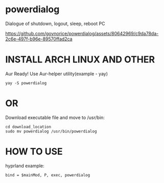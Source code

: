 # powerdialog

Dialogue of shutdown, logout, sleep, reboot PC

https://github.com/govnorice/powerdialog/assets/80642969/c9da78da-2c6e-497f-b96e-89570ffad2ca

# INSTALL ARCH LINUX AND OTHER

Aur Ready!
Use Aur-helper utility(example - yay)
```
yay -S powerdialog
```
# OR
Download executable file and move to /usr/bin:

```
cd download_location
sudo mv powerdialog /usr/bin/powerdialog
```

# HOW TO USE

hyprland example:
```
bind = $mainMod, P, exec, powerdialog
```

